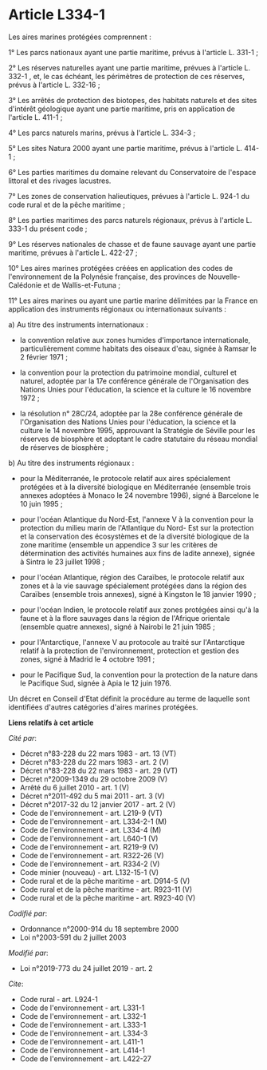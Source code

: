 # Article L334-1

Les aires marines protégées comprennent :

1° Les parcs nationaux ayant une partie maritime, prévus à l'article L. 331-1 ;

2° Les réserves naturelles ayant une partie maritime, prévues à l'article L. 332-1 , et, le cas échéant, les périmètres de
protection de ces réserves, prévus à l'article L. 332-16 ;

3° Les arrêtés de protection des biotopes, des habitats naturels et des sites d'intérêt géologique ayant une partie maritime,
pris en application de l'article L. 411-1 ; 

4° Les parcs naturels marins, prévus à l'article L. 334-3 ;

5° Les sites Natura 2000 ayant une partie maritime, prévus à l'article L. 414-1 ;

6° Les parties maritimes du domaine relevant du Conservatoire de l'espace littoral et des rivages lacustres.

7° Les zones de conservation halieutiques, prévues à l'article L. 924-1 du code rural et de la pêche maritime ;

8° Les parties maritimes des parcs naturels régionaux, prévus à l'article L. 333-1 du présent code ;

9° Les réserves nationales de chasse et de faune sauvage ayant une partie maritime, prévues à l'article L. 422-27 ;

10° Les aires marines protégées créées en application des codes de l'environnement de la Polynésie française, des provinces
de Nouvelle-Calédonie et de Wallis-et-Futuna ;

11° Les aires marines ou ayant une partie marine délimitées par la France en application des instruments régionaux ou
internationaux suivants :

a) Au titre des instruments internationaux :

- la convention relative aux zones humides d'importance internationale, particulièrement comme habitats des oiseaux d'eau,
signée à Ramsar le 2 février 1971 ;

- la convention pour la protection du patrimoine mondial, culturel et naturel, adoptée par la 17e conférence générale de
l'Organisation des Nations Unies pour l'éducation, la science et la culture le 16 novembre 1972 ;

- la résolution n° 28C/24, adoptée par la 28e conférence générale de l'Organisation des Nations Unies pour l'éducation, la
science et la culture le 14 novembre 1995, approuvant la Stratégie de Séville pour les réserves de biosphère et adoptant le
cadre statutaire du réseau mondial de réserves de biosphère ;

b) Au titre des instruments régionaux :

- pour la Méditerranée, le protocole relatif aux aires spécialement protégées et à la diversité biologique en Méditerranée
(ensemble trois annexes adoptées à Monaco le 24 novembre 1996), signé à Barcelone le 10 juin 1995 ;

- pour l'océan Atlantique du Nord-Est, l'annexe V à la convention pour la protection du milieu marin de l'Atlantique du Nord-
Est sur la protection et la conservation des écosystèmes et de la diversité biologique de la zone maritime (ensemble un
appendice 3 sur les critères de détermination des activités humaines aux fins de ladite annexe), signée à Sintra le 23
juillet 1998 ;

- pour l'océan Atlantique, région des Caraïbes, le protocole relatif aux zones et à la vie sauvage spécialement protégées
dans la région des Caraïbes (ensemble trois annexes), signé à Kingston le 18 janvier 1990 ;

- pour l'océan Indien, le protocole relatif aux zones protégées ainsi qu'à la faune et à la flore sauvages dans la région de
l'Afrique orientale (ensemble quatre annexes), signé à Nairobi le 21 juin 1985 ;

- pour l'Antarctique, l'annexe V au protocole au traité sur l'Antarctique relatif à la protection de l'environnement,
protection et gestion des zones, signé à Madrid le 4 octobre 1991 ;

- pour le Pacifique Sud, la convention pour la protection de la nature dans le Pacifique Sud, signée à Apia le 12 juin 1976.

Un décret en Conseil d'Etat définit la procédure au terme de laquelle sont identifiées d'autres catégories d'aires marines
protégées.

**Liens relatifs à cet article**

_Cité par_:

  - Décret n°83-228 du 22 mars 1983 - art. 13 (VT)
  - Décret n°83-228 du 22 mars 1983 - art. 2 (V)
  - Décret n°83-228 du 22 mars 1983 - art. 29 (VT)
  - Décret n°2009-1349 du 29 octobre 2009 (V)
  - Arrêté du 6 juillet 2010 - art. 1 (V)
  - Décret n°2011-492 du 5 mai 2011 - art. 3 (V)
  - Décret n°2017-32 du 12 janvier 2017 - art. 2 (V)
  - Code de l'environnement - art. L219-9 (VT)
  - Code de l'environnement - art. L334-2-1 (M)
  - Code de l'environnement - art. L334-4 (M)
  - Code de l'environnement - art. L640-1 (V)
  - Code de l'environnement - art. R219-9 (V)
  - Code de l'environnement - art. R322-26 (V)
  - Code de l'environnement - art. R334-2 (V)
  - Code minier (nouveau) - art. L132-15-1 (V)
  - Code rural et de la pêche maritime - art. D914-5 (V)
  - Code rural et de la pêche maritime - art. R923-11 (V)
  - Code rural et de la pêche maritime - art. R923-40 (V)

_Codifié par_:

  - Ordonnance n°2000-914 du 18 septembre 2000
  - Loi n°2003-591 du 2 juillet 2003

_Modifié par_:

  - Loi n°2019-773 du 24 juillet 2019 - art. 2

_Cite_:

  - Code rural - art. L924-1
  - Code de l'environnement - art. L331-1
  - Code de l'environnement - art. L332-1
  - Code de l'environnement - art. L333-1
  - Code de l'environnement - art. L334-3
  - Code de l'environnement - art. L411-1
  - Code de l'environnement - art. L414-1
  - Code de l'environnement - art. L422-27
